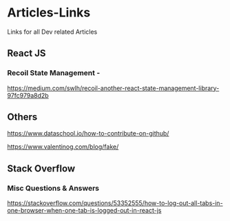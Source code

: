 # Articles-Links
Links for all Dev related Articles

## React JS

### Recoil State Management -

https://medium.com/swlh/recoil-another-react-state-management-library-97fc979a8d2b

## Others

https://www.dataschool.io/how-to-contribute-on-github/

https://www.valentinog.com/blog/fake/

## Stack Overflow 
### Misc Questions & Answers

https://stackoverflow.com/questions/53352555/how-to-log-out-all-tabs-in-one-browser-when-one-tab-is-logged-out-in-react-js
